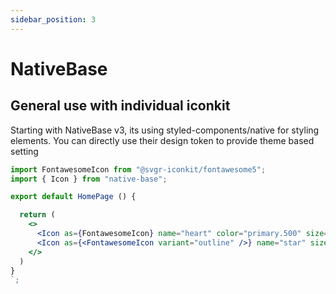 ```yaml
---
sidebar_position: 3
---
```


# NativeBase

## General use with individual iconkit

Starting with NativeBase v3, its using styled-components/native for styling elements. You can directly use their design token to provide theme based setting

```jsx title="src/container/HomePage.js"
import FontawesomeIcon from "@svgr-iconkit/fontawesome5";
import { Icon } from "native-base";

export default HomePage () {

  return (
    <>
      <Icon as={FontawesomeIcon} name="heart" color="primary.500" size="md" />
      <Icon as={<FontawesomeIcon variant="outline" />} name="star" size="lg" />
    </>
  )
}
`;

```
